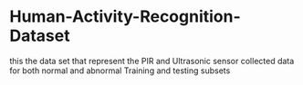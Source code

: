 # Human-Activity-Recognition-Dataset
this the data set that represent the PIR and Ultrasonic sensor collected data for both normal and abnormal Training and testing subsets
